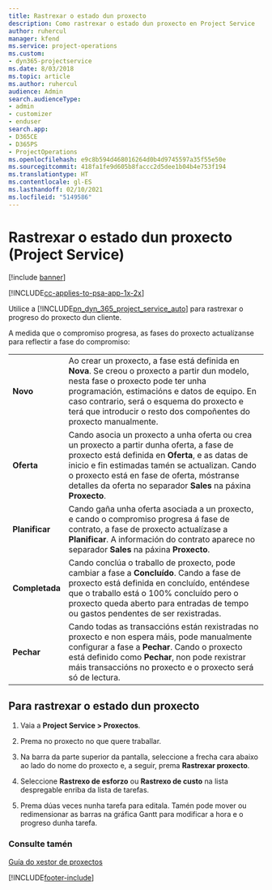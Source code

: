 ```yaml
---
title: Rastrexar o estado dun proxecto
description: Como rastrexar o estado dun proxecto en Project Service
author: ruhercul
manager: kfend
ms.service: project-operations
ms.custom:
- dyn365-projectservice
ms.date: 8/03/2018
ms.topic: article
ms.author: ruhercul
audience: Admin
search.audienceType:
- admin
- customizer
- enduser
search.app:
- D365CE
- D365PS
- ProjectOperations
ms.openlocfilehash: e9c8b594d468016264d0b4d9745597a35f55e50e
ms.sourcegitcommit: 418fa1fe9d605b8faccc2d5dee1b04b4e753f194
ms.translationtype: HT
ms.contentlocale: gl-ES
ms.lasthandoff: 02/10/2021
ms.locfileid: "5149586"
---
```

# <a name="track-a-projects-status-project-service"></a>Rastrexar o estado dun proxecto (Project Service)

[!include [banner](../includes/psa-now-project-operations.md)]

[!INCLUDE[cc-applies-to-psa-app-1x-2x](../includes/cc-applies-to-psa-app-1x-2x.md)]

Utilice a [!INCLUDE[pn_dyn_365_project_service_auto](../includes/pn-dyn-365-project-service-auto.md)] para rastrexar o progreso do proxecto dun cliente.  

A medida que o compromiso progresa, as fases do proxecto actualízanse para reflectir a fase do compromiso:  


|              |                                                                                                                                                                                                                                                                                                  |
|--------------|--------------------------------------------------------------------------------------------------------------------------------------------------------------------------------------------------------------------------------------------------------------------------------------------------|
|   **Novo**    | Ao crear un proxecto, a fase está definida en **Nova**. Se creou o proxecto a partir dun modelo, nesta fase o proxecto pode ter unha programación, estimacións e datos de equipo. En caso contrario, será o esquema do proxecto e terá que introducir o resto dos compoñentes do proxecto manualmente. |
|  **Oferta**   |      Cando asocia un proxecto a unha oferta ou crea un proxecto a partir dunha oferta, a fase de proxecto está definida en **Oferta**, e as datas de inicio e fin estimadas tamén se actualizan. Cando o proxecto está en fase de oferta, móstranse detalles da oferta no separador **Sales** na páxina **Proxecto**.      |
|   **Planificar**   |                                     Cando gaña unha oferta asociada a un proxecto, e cando o compromiso progresa á fase de contrato, a fase de proxecto actualízase a **Planificar**. A información do contrato aparece no separador **Sales** na páxina **Proxecto**.                                      |
| **Completada** |                    Cando conclúa o traballo de proxecto, pode cambiar a fase a **Concluído**. Cando a fase de proxecto está definida en concluído, enténdese que o traballo está o 100% concluído pero o proxecto queda aberto para entradas de tempo ou gastos pendentes de ser rexistradas.                     |
|  **Pechar**   |           Cando todas as transaccións están rexistradas no proxecto e non espera máis, pode manualmente configurar a fase a **Pechar**. Cando o proxecto está definido como **Pechar**, non pode rexistrar máis transaccións no proxecto e o proxecto será só de lectura.           |

## <a name="to-track-a-projects-status"></a>Para rastrexar o estado dun proxecto  

1.  Vaia a **Project Service > Proxectos**.  

2.  Prema no proxecto no que quere traballar.  

3.  Na barra da parte superior da pantalla, seleccione a frecha cara abaixo ao lado do nome do proxecto e, a seguir, prema **Rastrexar proxecto**.  

4.  Seleccione **Rastrexo de esforzo** ou **Rastrexo de custo** na lista despregable enriba da lista de tarefas.  

5.  Prema dúas veces nunha tarefa para editala. Tamén pode mover ou redimensionar as barras na gráfica Gantt para modificar a hora e o progreso dunha tarefa.  

### <a name="see-also"></a>Consulte tamén  
 [Guía do xestor de proxectos](../psa/project-manager-guide.md)


[!INCLUDE[footer-include](../includes/footer-banner.md)]